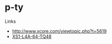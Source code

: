 # p-ty

Links 

*  http://www.xcore.com/viewtopic.php?t=5619
*  [XS1-L4A-64-TQ48](https://www.xmos.com/published/xs1-l4a-64-tq48-datasheet)
